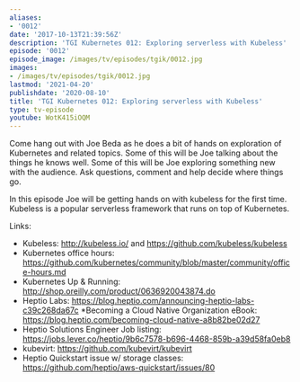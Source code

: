 ```yaml
---
aliases:
- '0012'
date: '2017-10-13T21:39:56Z'
description: 'TGI Kubernetes 012: Exploring serverless with Kubeless'
episode: '0012'
episode_image: /images/tv/episodes/tgik/0012.jpg
images:
- /images/tv/episodes/tgik/0012.jpg
lastmod: '2021-04-20'
publishdate: '2020-08-10'
title: 'TGI Kubernetes 012: Exploring serverless with Kubeless'
type: tv-episode
youtube: WotK415iOQM
---
```


Come hang out with Joe Beda as he does a bit of hands on exploration of Kubernetes and related topics. Some of this will be Joe talking about the things he knows well. Some of this will be Joe exploring something new with the audience. Ask questions, comment and help decide where things go.

In this episode Joe will be getting hands on with kubeless for the first time.  Kubeless is a popular serverless framework that runs on top of Kubernetes.

Links:
* Kubeless: http://kubeless.io/ and https://github.com/kubeless/kubeless
* Kubernetes office hours: https://github.com/kubernetes/community/blob/master/community/office-hours.md
* Kubernetes Up &amp; Running: http://shop.oreilly.com/product/0636920043874.do
* Heptio Labs: https://blog.heptio.com/announcing-heptio-labs-c39c268da67c
*Becoming a Cloud Native Organization eBook: https://blog.heptio.com/becoming-cloud-native-a8b82be02d27
* Heptio Solutions Engineer Job listing: https://jobs.lever.co/heptio/9b6c7578-b696-4468-859b-a39d58fa0eb8
* kubevirt: https://github.com/kubevirt/kubevirt
* Heptio Quickstart issue w/ storage classes: https://github.com/heptio/aws-quickstart/issues/80